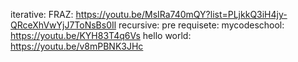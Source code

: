 iterative: FRAZ:
https://youtu.be/MsIRa740mQY?list=PLjkkQ3iH4jy-QRceXhVwYjJ7ToNsBs0Il
recursive:
pre requisete: mycodeschool: https://youtu.be/KYH83T4q6Vs
hello world: https://youtu.be/v8mPBNK3JHc